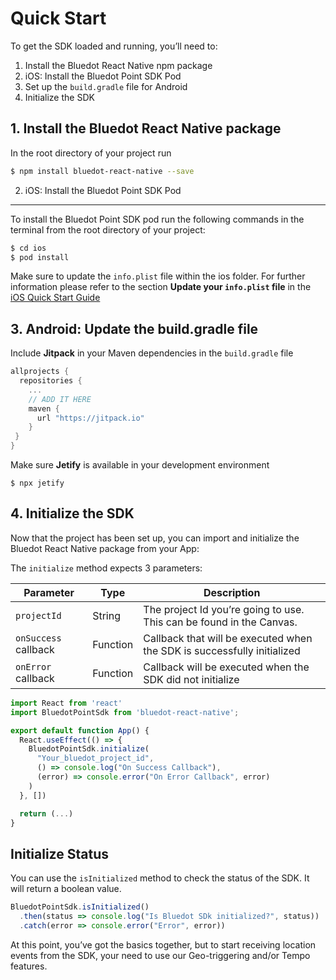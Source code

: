 Quick Start
==========================

To get the SDK loaded and running, you’ll need to:

1.  Install the Bluedot React Native npm package
2.  iOS: Install the Bluedot Point SDK Pod
3.  Set up the `build.gradle` file for Android
4.  Initialize the SDK

1\. Install the Bluedot React Native package
--------------------------------------------

In the root directory of your project run 

```bash
$ npm install bluedot-react-native --save
```

2. iOS: Install the Bluedot Point SDK Pod
------------------------------------------

To install the Bluedot Point SDK pod run the following commands in the terminal from the root directory of your project:
```bash
$ cd ios
$ pod install
```

Make sure to update the `info.plist` file within the ios folder. For further information please refer to the section **Update your `info.plist` file** in the [iOS Quick Start Guide](../iOS/Quick%20Start.md)

3\. Android: Update the build.gradle file
-----------------------------------------

Include **Jitpack** in your Maven dependencies in the `build.gradle` file

```gradle
allprojects {
  repositories {
    ...
    // ADD IT HERE
    maven { 
      url "https://jitpack.io" 
    }
 }
}
```

Make sure **Jetify** is available in your development environment

```
$ npx jetify
```

4\. Initialize the SDK
----------------------

Now that the project has been set up, you can import and initialize the Bluedot React Native package from your App:

The `initialize` method expects 3 parameters:

| **Parameter**        | **Type** | **Description**                                                         |
|----------------------|----------|-------------------------------------------------------------------------|
| `projectId`          | String   | The project Id you’re going to use. This can be found in the Canvas.    |
| `onSuccess` callback | Function | Callback that will be executed when the SDK is successfully initialized |
| `onError` callback   | Function | Callback will be executed when the SDK did not initialize               |

```js
import React from 'react'
import BluedotPointSdk from 'bluedot-react-native';

export default function App() {
  React.useEffect(() => {
    BluedotPointSdk.initialize(
      "Your_bluedot_project_id",
      () => console.log("On Success Callback"),
      (error) => console.error("On Error Callback", error)
    )
  }, [])

  return (...)
}
```

Initialize Status
-----------------

You can use the `isInitialized` method to check the status of the SDK. It will return a boolean value.

```js
BluedotPointSdk.isInitialized()
  .then(status => console.log("Is Bluedot SDk initialized?", status))
  .catch(error => console.error("Error", error))
```

At this point, you’ve got the basics together, but to start receiving location events from the SDK, your need to use our Geo-triggering and/or Tempo features.